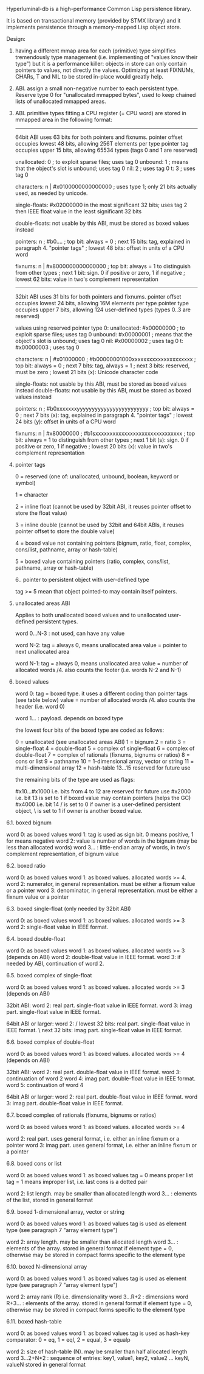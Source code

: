 Hyperluminal-db is a high-performance Common Lisp persistence library.

It is based on transactional memory (provided by STMX library)
and it implements persistence through a memory-mapped Lisp object store.

Design:

1. having a different mmap area for each (primitive) type simplifies tremendously
   type management (i.e. implementing of "values know their type")
   but it is a performance killer: objects in store can only contain pointers to values,
   not directly the values.
   Optimizing at least FIXNUMs, CHARs, T and NIL to be stored in-place would greatly help.

2. ABI. assign a small non-negative number to each persistent type.
   Reserve type 0 for "unallocated mmapped bytes", used to keep chained lists
   of unallocated mmapped areas.

3. ABI. primitive types fitting a CPU register (= CPU word)
   are stored in mmapped area in the following format:

   ----------------------------------------------------------------------------------
   64bit ABI uses 63 bits for both pointers and fixnums.
   pointer offset occupies lowest 48 bits, allowing 256T elements per type
   pointer tag occupies upper 15 bits, allowing 65534 types (tags 0 and 1 are reserved)

   unallocated:   0  ; to exploit sparse files; uses tag 0
   unbound:       1  ; means that the object's slot is unbound; uses tag 0
   nil:           2  ; uses tag 0
   t:             3  ; uses tag 0

   characters:    n | #x0100000000000000 ; uses type 1; only 21 bits actually used, as needed by unicode. 

   single-floats: #x02000000 in the most significant 32 bits; uses tag 2
                  then IEEE float value in the least significant 32 bits

   double-floats: not usable by this ABI, must be stored as boxed values instead

   pointers:      n ; #b0.... ; top bit: always = 0
                              ; next 15 bits: tag, explained in paragraph 4. "pointer tags" 
                              ; lowest 48 bits: offset in units of a CPU word

   fixnums:       n | #x8000000000000000 ; top bit: always = 1 to distinguish from other types
                                         ; next 1 bit: sign. 0 if positive or zero, 1 if negative
                                         ; lowest 62 bits: value in two's complement representation

   ----------------------------------------------------------------------------------
   32bit ABI uses 31 bits for both pointers and fixnums.
   pointer offset occupies lowest 24 bits, allowing 16M elements per type
   pointer type occupies upper 7 bits, allowing 124 user-defined types (types 0..3 are reserved)

   values using reserved pointer type 0:
   unallocated: #x00000000     ; to exploit sparse files; uses tag 0 
   unbound:     #x00000001     ; means that the object's slot is unbound; uses tag 0
   nil:         #x00000002     ; uses tag 0
   t:           #x00000003     ; uses tag 0

   characters:  n | #x01000000 ; #b00000001000xxxxxxxxxxxxxxxxxxxxx
                               ; top bit: always = 0
                               ; next 7 bits: tag, always = 1
                               ; next 3 bits: reserved, must be zero
                               ; lowest 21 bits (x): Unicode character code 

   single-floats: not usable by this ABI, must be stored as boxed values instead
   double-floats: not usable by this ABI, must be stored as boxed values instead

   pointers:    n              ; #b0xxxxxxxyyyyyyyyyyyyyyyyyyyyyyyy
                               ; top bit: always = 0
                               ; next 7 bits (x): tag, explained in paragraph 4. "pointer tags" 
                               ; lowest 24 bits (y): offset in units of a CPU word

   fixnums:     n | #x80000000 ; #b1sxxxxxxxxxxxxxxxxxxxxxxxxxxxxxx
                               ; top bit: always = 1 to distinguish from other types
                               ; next 1 bit (s): sign. 0 if positive or zero, 1 if negative
                               ; lowest 20 bits (x): value in two's complement representation

4. pointer tags

   0 = reserved (one of: unallocated, unbound, boolean, keyword or symbol)

   1 = character

   2 = inline float (cannot be used by 32bit ABI,
       it reuses pointer offset to store the float value)

   3 = inline double (cannot be used by 32bit and 64bit ABIs,
       it reuses pointer offset to store the double value)

   4 = boxed value not containing pointers
       (bignum, ratio, float, complex, cons/list, pathname, array or hash-table)

   5 = boxed value containing pointers
       (ratio, complex, cons/list, pathname, array or hash-table)

   6.. pointer to persistent object with user-defined type

   tag >= 5 mean that object pointed-to may contain itself pointers.


5. unallocated areas ABI

   Applies to both unallocated boxed values and to unallocated user-defined persistent types.

   word 0...N-3 : not used, can have any value

   word N-2: tag = always 0, means unallocated area
           value = pointer to next unallocated area
           
   word N-1: tag = always 0, means unallocated area
           value = number of allocated words /4. also counts the footer (i.e. words N-2 and N-1)
   
6. boxed values

   word 0: tag = boxed type. it uses a different coding than pointer tags (see table below)
           value = number of allocated words /4. also counts the header (i.e. word 0)
   
   word 1... : payload. depends on boxed type

   the lowest four bits of the boxed type are coded as follows:

   0 = unallocated (see unallocated areas ABI)
   1 = bignum
   2 = ratio
   3 = single-float
   4 = double-float
   5 = complex of single-float
   6 = complex of double-float
   7 = complex of rationals (fixnums, bignums or ratios)
   8 = cons or list
   9 = pathname
   10 = 1-dimensional array, vector or string
   11 = multi-dimensional array
   12 = hash-table
   13...15 reserved for future use

   the remaining bits of the type are used as flags:

   #x10...#x1000 i.e. bits from 4 to 12 are reserved for future use
   #x2000 i.e. bit 13 is set to 1 if boxed value may contain pointers (helps the GC)
   #x4000 i.e. bit 14 / is set to 0 if owner is a user-defined persistent object,
                      \ is set to 1 if owner is another boxed value.

6.1. boxed bignum

   word 0: as boxed values
   word 1: tag is used as sign bit. 0 means positive, 1 for means negative
   word 2: value is number of words in the bignum (may be less than allocated words)
   word 3... : little-endian array of words, in two's complement representation,
               of bignum value

6.2. boxed ratio

   word 0: as boxed values
   word 1: as boxed values. allocated words >= 4.
   word 2: numerator, in general representation. must be either a fixnum value or a pointer
   word 3: denominator, in general representation. must be either a fixnum value or a pointer
   
6.3. boxed single-float (only needed by 32bit ABI)

   word 0: as boxed values
   word 1: as boxed values. allocated words >= 3
   word 2: single-float value in IEEE format.

6.4. boxed double-float

   word 0: as boxed values
   word 1: as boxed values. allocated words >= 3 (depends on ABI)
   word 2: double-float value in IEEE format.
   word 3: if needed by ABI, continuation of word 2.

6.5. boxed complex of single-float

   word 0: as boxed values
   word 1: as boxed values. allocated words >= 3 (depends on ABI)

   32bit ABI:
     word 2: real part. single-float value in IEEE format.
     word 3: imag part. single-float value in IEEE format.

   64bit ABI or larger:
     word 2: / lowest  32 bits: real part. single-float value in IEEE format.
             \ next    32 bits: imag part. single-float value in IEEE format.

6.6. boxed complex of double-float

   word 0: as boxed values
   word 1: as boxed values. allocated words >= 4 (depends on ABI)

   32bit ABI:
     word 2: real part. double-float value in IEEE format.
     word 3:            continuation of word 2
     word 4: imag part. double-float value in IEEE format.
     word 5:            continuation of word 4

   64bit ABI or larger:
     word 2: real part. double-float value in IEEE format.
     word 3: imag part. double-float value in IEEE format.


6.7. boxed complex of rationals (fixnums, bignums or ratios)

   word 0: as boxed values
   word 1: as boxed values. allocated words >= 4

   word 2: real part. uses general format, i.e. either an inline fixnum or a pointer
   word 3: imag part. uses general format, i.e. either an inline fixnum or a pointer

6.8. boxed cons or list

   word 0: as boxed values
   word 1: as boxed values
           tag = 0 means proper list
           tag = 1 means improper list, i.e. last cons is a dotted pair

   word 2: list length. may be smaller than allocated length
   word 3... : elements of the list, stored in general format

6.9. boxed 1-dimensional array, vector or string

   word 0: as boxed values
   word 1: as boxed values
           tag is used as element type (see paragraph 7 "array element type")
  
   word 2: array length. may be smaller than allocated length
   word 3... : elements of the array.
               stored in general format if element type = 0,
               otherwise may be stored in compact forms specific to the element type

6.10. boxed N-dimensional array

   word 0: as boxed values
   word 1: as boxed values
           tag is used as element type (see paragraph 7 "array element type")
  
   word 2: array rank (R) i.e. dimensionality
   word 3...R+2 : dimensions
   word R+3... : elements of the array.
                 stored in general format if element type = 0,
                 otherwise may be stored in compact forms specific to the element type

6.11. boxed hash-table

   word 0: as boxed values
   word 1: as boxed values
           tag is used as hash-key comparator: 0 = eq, 1 = eql, 2 = equal, 3 = equalp
  
   word 2: size of hash-table (N). may be smaller than half allocated length
   word 3...2+N*2 : sequence of entries: key1, value1, key2, value2 ... keyN, valueN
                    stored in general format
